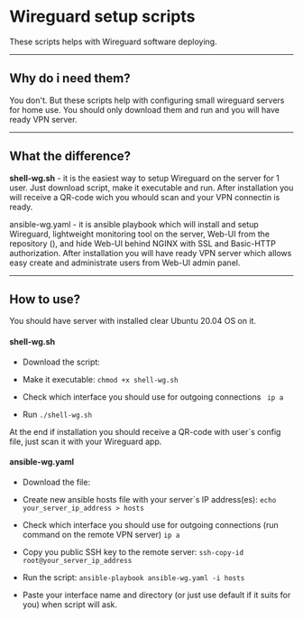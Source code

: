 # Wireguard setup scripts
These scripts helps with Wireguard software deploying.

------

## Why do i need them?
You don't. But these scripts help with configuring small wireguard servers for home use.
You should only download them and run and you will have ready VPN server.

-----

## What the difference?
**shell-wg.sh** - it is the easiest way to setup Wireguard on the server for 1 user. Just download script, make it executable and run. 
After installation you will receive a QR-code wich you whould scan and your VPN connectin is ready.


ansible-wg.yaml - it is ansible playbook which will install and setup Wireguard, lightweight monitoring tool on the server, Web-UI from the repository (), and hide Web-UI behind NGINX with SSL and Basic-HTTP authorization. After installation you will have ready VPN server which allows easy create and administrate users from Web-UI admin panel.

-----

## How to use?

You should have server with installed clear Ubuntu 20.04 OS on it.

#### **shell-wg.sh**

- Download the script:
```    ```

- Make it executable:
```chmod +x shell-wg.sh```

- Check which interface you should use for outgoing connections
``` ip a```

- Run
```./shell-wg.sh```

At the end if installation you should receive a QR-code with user`s config file, just scan it with your Wireguard app.

#### **ansible-wg.yaml**

- Download the file:
``` ```

- Create new ansible hosts file with your server`s IP address(es):
```echo your_server_ip_address > hosts ```

- Check which interface you should use for outgoing connections (run command on the remote VPN server)
```ip a```

- Copy you public SSH key to the remote server:
```ssh-copy-id root@your_server_ip_address```

- Run the script:
```ansible-playbook ansible-wg.yaml -i hosts```

- Paste your interface name and directory (or just use default if it suits for you) when script will ask.
